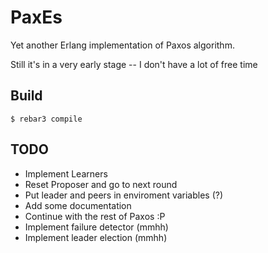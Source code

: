 PaxEs
=====

Yet another Erlang implementation of Paxos algorithm.

Still it's in a very early stage -- I don't have a lot of free time

Build
-----

    $ rebar3 compile

TODO
----
* Implement Learners
* Reset Proposer and go to next round
* Put leader and peers in enviroment variables (?)
* Add some documentation
* Continue with the rest of Paxos :P
* Implement failure detector (mmhh)
* Implement leader election (mmhh)
